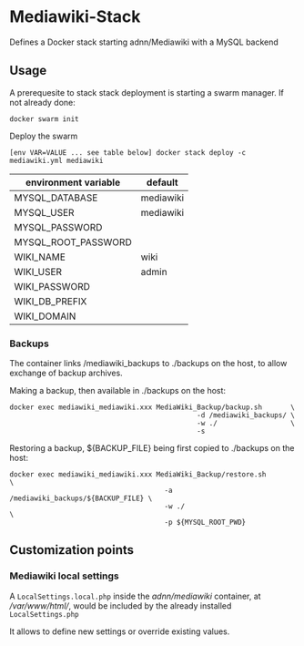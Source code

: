 # Mediawiki-Stack

Defines a Docker stack starting adnn/Mediawiki with a MySQL backend


## Usage

A prerequesite to stack stack deployment is starting a swarm manager. If not already done:

    docker swarm init

Deploy the swarm

    [env VAR=VALUE ... see table below] docker stack deploy -c mediawiki.yml mediawiki

|environment variable   |default      |
|-----------------------|-------------|
| MYSQL_DATABASE        | mediawiki   |
| MYSQL_USER            | mediawiki   |
| MYSQL_PASSWORD        |             |
| MYSQL_ROOT_PASSWORD   |             |
| WIKI_NAME             | wiki        |
| WIKI_USER             | admin       |
| WIKI_PASSWORD         |             |
| WIKI_DB_PREFIX        |             |
| WIKI_DOMAIN           |             |

### Backups

The container links /mediawiki_backups to ./backups on the host, to allow exchange of backup archives.

Making a backup, then available in ./backups on the host:

    docker exec mediawiki_mediawiki.xxx MediaWiki_Backup/backup.sh       \
                                                  -d /mediawiki_backups/ \
                                                  -w ./                  \
                                                  -s

Restoring a backup, ${BACKUP_FILE} being first copied to ./backups on the host:

    docker exec mediawiki_mediawiki.xxx MediaWiki_Backup/restore.sh            \
                                          -a /mediawiki_backups/${BACKUP_FILE} \
                                          -w ./                                \
                                          -p ${MYSQL_ROOT_PWD}


## Customization points

### Mediawiki local settings

A `LocalSettings.local.php` inside the *adnn/mediawiki* container, at */var/www/html/*, would be included by the already installed `LocalSettings.php`

It allows to define new settings or override existing values.
